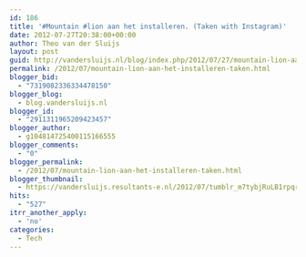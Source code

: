 ```yaml
---
id: 186
title: '#Mountain #lion aan het installeren. (Taken with Instagram)'
date: 2012-07-27T20:38:00+00:00
author: Theo van der Sluijs
layout: post
guid: http://vandersluijs.nl/blog/index.php/2012/07/27/mountain-lion-aan-het-installeren-taken/
permalink: /2012/07/mountain-lion-aan-het-installeren-taken.html
blogger_bid:
  - "7319082336334478150"
blogger_blog:
  - blog.vandersluijs.nl
blogger_id:
  - "2911311965209423457"
blogger_author:
  - g104814725400115166555
blogger_comments:
  - "0"
blogger_permalink:
  - /2012/07/mountain-lion-aan-het-installeren-taken.html
blogger_thumbnail:
  - https://vandersluijs.resultants-e.nl/2012/07/tumblr_m7tybjRuLB1rpqrb1o1_1280-300x300.jpg
hits:
  - "527"
itrr_another_apply:
  - 'no'
categories:
  - Tech
---
```

<div>
  <img src="https://vandersluijs.resultants-e.nl/2012/07/tumblr_m7tybjRuLB1rpqrb1o1_1280-300x300.jpg" alt="" />
</div>